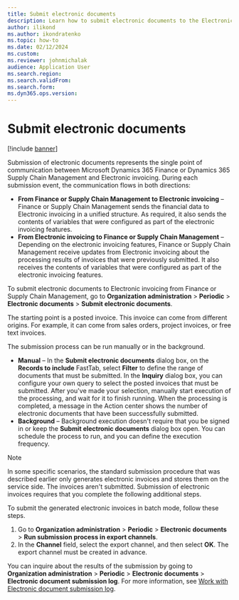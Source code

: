 ```yaml
---
title: Submit electronic documents
description: Learn how to submit electronic documents to the Electronic invoicing service, including overviews on communication flows during submission events.
author: ilikond
ms.author: ikondratenko
ms.topic: how-to
ms.date: 02/12/2024
ms.custom: 
ms.reviewer: johnmichalak
audience: Application User
ms.search.region: 
ms.search.validFrom:
ms.search.form: 
ms.dyn365.ops.version:
---
```


# Submit electronic documents

[!include [banner](../../includes/banner.md)]

Submission of electronic documents represents the single point of communication between Microsoft Dynamics 365 Finance or Dynamics 365 Supply Chain Management and Electronic invoicing. During each submission event, the communication flows in both directions:

- **From Finance or Supply Chain Management to Electronic invoicing** – Finance or Supply Chain Management sends the financial data to Electronic invoicing in a unified structure. As required, it also sends the contents of variables that were configured as part of the electronic invoicing features.
- **From Electronic invoicing to Finance or Supply Chain Management** – Depending on the electronic invoicing features, Finance or Supply Chain Management receive updates from Electronic invoicing about the processing results of invoices that were previously submitted. It also receives the contents of variables that were configured as part of the electronic invoicing features.

To submit electronic documents to Electronic invoicing from Finance or Supply Chain Management, go to **Organization administration** \> **Periodic** \> **Electronic documents** \> **Submit electronic documents**.

The starting point is a posted invoice. This invoice can come from different origins. For example, it can come from sales orders, project invoices, or free text invoices.

The submission process can be run manually or in the background.

- **Manual** – In the **Submit electronic documents** dialog box, on the **Records to include** FastTab, select **Filter** to define the range of documents that must be submitted. In the **Inquiry** dialog box, you can configure your own query to select the posted invoices that must be submitted. After you've made your selection, manually start execution of the processing, and wait for it to finish running. When the processing is completed, a message in the Action center shows the number of electronic documents that have been successfully submitted.
- **Background** – Background execution doesn't require that you be signed in or keep the **Submit electronic documents** dialog box open. You can schedule the process to run, and you can define the execution frequency.

> [!NOTE]
> In some specific scenarios, the standard submission procedure that was described earlier only generates electronic invoices and stores them on the service side. The invoices aren't submitted. Submission of electronic invoices requires that you complete the following additional steps.

To submit the generated electronic invoices in batch mode, follow these steps.

1. Go to **Organization administration** \> **Periodic** \> **Electronic documents** \> **Run submission process in export channels**.
2. In the **Channel** field, select the export channel, and then select **OK**. The export channel must be created in advance.

You can inquire about the results of the submission by going to **Organization administration** \> **Periodic** \> **Electronic documents** \> **Electronic document submission log**. For more information, see [Work with Electronic document submission log](e-invoicing-submission-log.md).  
